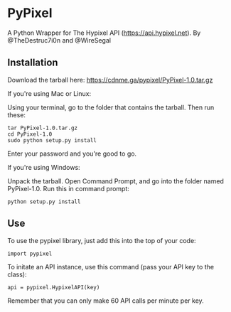 PyPixel
=======

A Python Wrapper for The Hypixel API (https://api.hypixel.net). By @TheDestruc7i0n and @WireSegal



Installation
------------

Download the tarball here: https://cdnme.ga/pypixel/PyPixel-1.0.tar.gz

If you're using Mac or Linux:

Using your terminal, go to the folder that contains the tarball. Then run these:
```
tar PyPixel-1.0.tar.gz
cd PyPixel-1.0
sudo python setup.py install
```
Enter your password and you're good to go.



If you're using Windows:

Unpack the tarball. Open Command Prompt, and go into the folder named PyPixel-1.0.
Run this in command prompt:
```
python setup.py install
```


Use
---

To use the pypixel library, just add this into the top of your code:

```
import pypixel
```

To initate an API instance, use this command (pass your API key to the class):

```
api = pypixel.HypixelAPI(key)
```

Remember that you can only make 60 API calls per minute per key.
